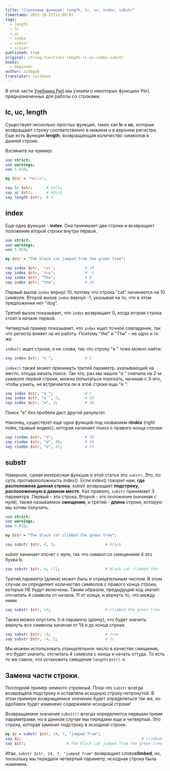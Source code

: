 ```yaml
---
title: "Строковые функции: length, lc, uc, index, substr"
timestamp: 2013-10-15T12:00:01
tags:
  - length
  - lc
  - uc
  - index
  - substr
  - scalar
published: true
original: string-functions-length-lc-uc-index-substr
books:
  - beginner
author: szabgab
translator: spidamoo
---
```



В этой части [Учебника Perl](/perl-tutorial) мы узнаем о некоторых функциях Perl,
предназначенных для работы со строками.


## lc, uc, length

Существует несколько простых функций, таких как <b>lc</b> и <b>uc</b>, которые возвращают строку
соответственно в нижнем и в верхнем регистре. Еще есть функция <b>length</b>, возвращающая 
количество символов в данной строке.

Взгляните на пример:

```perl
use strict;
use warnings;
use 5.010;

my $str = 'HeLlo';

say lc $str;      # hello
say uc $str;      # HELLO
say length $str;  # 5
```


## index

Еще одна функция - <b>index</b>. Она принимает две строки и возвращает положение второй строки 
внутри первой.

```perl
use strict;
use warnings;
use 5.010;

my $str = "The black cat jumped from the green tree";

say index $str, 'cat';             # 10
say index $str, 'dog';             # -1
say index $str, "The";             # 0
say index $str, "the";             # 26
```

Первый вызов `index` вернул 10, потому что строка "cat" начинается на 10 символе. Второй 
вызов `index` вернул -1, указывая на то, что в этом предложении нет "dog".

Третий вызов показывает, что `index` возвращает 0, когда вторая строка стоит в начале первой.

Четвертый пример показывает, что `index` ищет точное совпадение, так что регистр влияет на ее
работу. Поэтому "the" и "The" - не одно и то же.

`index()` ищет строки, а не слова, так что строку "e " тоже можно найти:

```perl
say index $str, "e ";              # 2
```

`index()` также может принимать третий параметр, указывающий на место, откуда начать поиск.
Так что, раз мы нашли "e " сначала на 2-м символе первой строки, можно попытаться поискать, начиная
с 3-его, чтобы узнать, не встречается ли в этой строке еще "e ":

```perl
say index $str, "e ";              # 2
say index $str, "e ", 3;           # 28
say index $str, "e", 3;            # 18
```

Поиск "e" без пробела даст другой результат.

Наконец, существует еще одна функция под названием <b>rindex</b> (right index, правый индекс), 
которая начинает поиск с правого конца строки:

```perl
say rindex $str, "e";              # 39
say rindex $str, "e", 38;          # 38
say rindex $str, "e", 37;          # 33
```

## substr

Наверное, самая интересная функция в этой статье это `substr`. Это, по сути, 
противоположность index(). Если index() говорит нам, <b>где расположена данная строка</b>, substr 
возвращает <b>подстроку, расположенную в данном месте</b>. Как правило, `substr` принимает 3
параметра. Первый - это строка. Второй - это положение (начиная с нуля), также называемое 
<b>смещение</b>, и третий - <b>длина</b> строки, которую мы хотим получить.

```perl
use strict;
use warnings;
use 5.010;

my $str = "The black cat climbed the green tree";

say substr $str, 4, 5;                      # black
```

substr начинает отсчет с нуля, так что символ со смещением 4 это буква b.

```perl
say substr $str, 4, -11;                    # black cat climbed the
```

Третий параметр (длина) может быть и отрицательным числом. В этом случае он определяет количество
символов с правого конца строки, которые НЕ будут включены. Таким образом, предыдущий код значит:
отсчитать 4 символа от начала, 11 от конца, и вернуть то, что между ними.

```perl
say substr $str, 14;                        # climbed the green tree
```

Также можно опустить 3-й параметр (длину), что будет значить: вернуть все символы начиная от 14 и до
конца строки.

```perl
say substr $str, -4;                        # tree
say substr $str, -4, 2;                     # tr
```

Мы можем использовать отрицательное число в качестве смещения, что будет значить: отсчитать 4 
символа с конца и начать оттуда. То есть то же самое, что установить смещение 
`length($str)-4`.

## Замена части строки.

Последний пример немного стремный.
Пока что `substr` всегда возвращала подстроку и оставляла исходную строку нетронутой. В этом
примере возвращаемое значение будет определяться так же, но вдобавок будет изменено содержимое 
исходной строки!

Возвращаемое значение `substr()` всегда определяется первыми тремя параметрами, но в данном
случае мы передаем еще и четвертый. Это строка, которая заменит подстроку в исходной строке.

```perl
my $z = substr $str, 14, 7, "jumped from";
say $z;                                                     # climbed
say $str;                  # The black cat jumped from the green tree
```

Итак, `substr $str, 14, 7, "jumped from"` возвращает слово<b>climbed</b>, но, поскольку мы
передали четвертый параметр, исходная строка была изменена.

